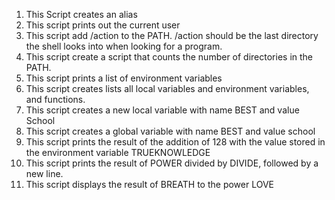 1) This Script creates an alias
1) This script prints out the current user
2) This script add /action to the PATH. /action should be the last directory the shell looks into when looking for a program.
3) This script create a script that counts the number of directories in the PATH.
4) This script prints a list of environment variables
5) This script creates lists all local variables and environment variables, and functions.
6) This script creates a new local variable with name BEST and value School
7) This script creates a global variable with name BEST and value school
8) This script prints the result of the addition of 128 with the value stored in the environment variable TRUEKNOWLEDGE
9) This script prints the result of POWER divided by DIVIDE, followed by a new line.
10) This script displays the result of BREATH to the power LOVE
